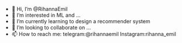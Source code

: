 - 👋 Hi, I’m @RihannaEmil 
- 👀 I’m interested in ML and ...
- 🌱 I’m currently learning to design a recommender system
- 💞️ I’m looking to collaborate on ...
- 📫 How to reach me: telegram:@rihannaemil Instagram:rihanna_emil 

<!---
RihannaEmil/RihannaEmil is a ✨ special ✨ repository because its `README.md` (this file) appears on your GitHub profile.
You can click the Preview link to take a look at your changes.
--->
